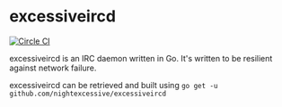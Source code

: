 excessiveircd
=============

[![Circle CI](https://circleci.com/gh/nightexcessive/excessiveircd.png?style=badge)](https://circleci.com/gh/nightexcessive/excessiveircd)

excessiveircd is an IRC daemon written in Go. It's written to be resilient against network failure.

excessiveircd can be retrieved and built using `go get -u github.com/nightexcessive/excessiveircd`
